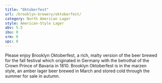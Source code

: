 ```yaml
---
title: "Oktoberfest"
url: /brooklyn-brewery/oktoberfest/
category: North American Lager
style: American-Style Lager
abv: 5.5
ibu: 0
srm: 0
upc: 0
---
```

Please enjoy Brooklyn Oktoberfest, a rich, malty version of the beer brewed for the fall festival which originated in Germany with the betrothal of the Crown Prince of Bavaria in 1810. Brooklyn Oktoberfest is in the marzen style, an amber lager beer brewed in March and stored cold through the summer for sale in autumn.
